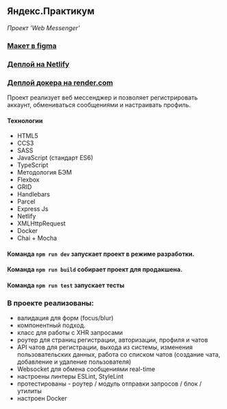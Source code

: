 ## Яндекс.Практикум
*Проект 'Web Messenger'*

### [Макет в figma](https://www.figma.com/file/APqAFWbtnbajjsNBkbmESg/Мессенджер?node-id=25%3A1215)

### [Деплой на Netlify](https://chimerical-tartufo-920604.netlify.app)

### [Деплой докера на render.com](https://messenger-gi94.onrender.com/)

Проект реализует веб мессенджер и позволяет регистрировать аккаунт, обмениваться сообщениями и настраивать профиль.

#### Технологии
+ HTML5
+ CCS3
+ SASS
+ JavaScript (стандарт ES6)
+ TypeScript
+ Методология БЭМ
+ Flexbox
+ GRID
+ Handlebars
+ Parcel
+ Express Js
+ Netlify
+ XMLHttpRequest
+ Docker
+ Chai + Mocha

#### Команда `npm run dev` запускает проект в режиме разработки.
#### Команда `npm run build` собирает проект для продакшена.
#### Команда `npm run test` запускает тесты

### В проекте реализованы:
- валидация для форм (focus/blur)
- компонентный подход.
- класс для работы с XHR запросами
- роутер для страниц регистрации, авторизации, профиля и чатов
- API чатов для регистрации, выхода из системы, изменения пользовательских данных, работа со списком чатов (создание чата, добавление и удаление пользователя)
- Websocket для обмена сообщениями real-time
- настроены линтеры ESLint, StyleLint
- протестированы - роутер / модуль отправки запросов / блок / утилиты
- настроен Docker
